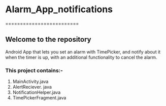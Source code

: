 # Alarm_App_notifications
=========================

Welcome to the repository
-------------------------

Android App that lets you  set an alarm with TimePicker, and notify about it when the timer is up, with an additional functionality to cancel the alarm.

### This project contains:-
1. MainActivity.java 
2. AlertReciever. java
3. NotificationHelper.java
4. TimePickerFragment.java


